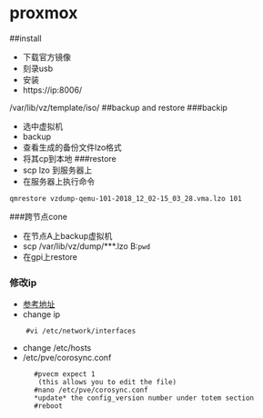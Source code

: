 proxmox
==========
##install
+ 下载官方镜像
+ 刻录usb
+ 安装
+ https://ip:8006/

/var/lib/vz/template/iso/
##backup and restore
###backip
+ 选中虚拟机
+ backup
+ 查看生成的备份文件lzo格式
+ 将其cp到本地
###restore
+ scp lzo 到服务器上
+ 在服务器上执行命令
```
qmrestore vzdump-qemu-101-2018_12_02-15_03_28.vma.lzo 101
```

###跨节点cone
+ 在节点A上backup虚拟机
+ scp  /var/lib/vz/dump/***.lzo B:`pwd`
+ 在gpi上restore

### 修改ip
+ [参考地址](https://forum.proxmox.com/threads/can-proxmox-server-ip-be-changed.43486/) 
+ change ip
```
	#vi /etc/network/interfaces
```
+ change /etc/hosts
+ /etc/pve/corosync.conf
```
      #pvecm expect 1
       (this allows you to edit the file)
      #nano /etc/pve/corosync.conf
      *update* the config_version number under totem section
      #reboot
```